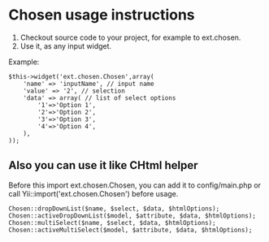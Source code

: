 Chosen usage instructions
===========================

1. Checkout source code to your project, for example to ext.chosen.
2. Use it, as any input widget.

Example:

    $this->widget('ext.chosen.Chosen',array(
        'name' => 'inputName', // input name
        'value' => '2', // selection
        'data' => array( // list of select options
            '1'=>'Option 1',
            '2'=>'Option 2',
            '3'=>'Option 3',
            '4'=>'Option 4',
        ),
    ));

Also you can use it like CHtml helper
----------------------------------------
Before this import ext.chosen.Chosen, you can add it to config/main.php or call Yii::import('ext.chosen.Chosen') before usage.

	Chosen::dropDownList($name, $select, $data, $htmlOptions);
    Chosen::activeDropDownList($model, $attribute, $data, $htmlOptions);
    Chosen::multiSelect($name, $select, $data, $htmlOptions);
    Chosen::activeMultiSelect($model, $attribute, $data, $htmlOptions);


